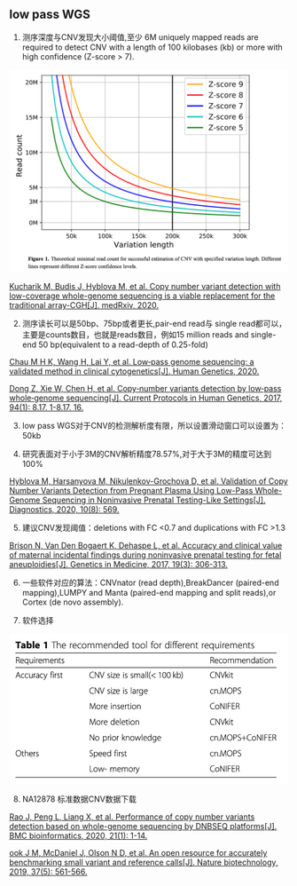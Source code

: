 ## low pass WGS

1.  测序深度与CNV发现大小阈值,至少 6M uniquely mapped reads are required to detect CNV with a length of 100 kilobases (kb) or more with high confidence (Z-score > 7).

![cnvseq.png](./cnvseq.png) 

[Kucharik M, Budis J, Hyblova M, et al. Copy number variant detection with low-coverage whole-genome sequencing is a viable replacement for the traditional array-CGH[J]. medRxiv, 2020.](https://www.medrxiv.org/content/10.1101/2020.09.07.20183665v1) 

2.  测序读长可以是50bp、75bp或者更长,pair-end read与 single read都可以，主要是counts数目，也就是reads数目，例如15 million reads and single-end 50 bp(equivalent to a read-depth of 0.25-fold)

[Chau M H K, Wang H, Lai Y, et al. Low‑pass genome sequencing: a validated method in clinical cytogenetics[J]. Human Genetics, 2020.](https://link.springer.com/article/10.1007/s00439-020-02185-9) 

[Dong Z, Xie W, Chen H, et al. Copy‐number variants detection by low‐pass whole‐genome sequencing[J]. Current Protocols in Human Genetics, 2017, 94(1): 8.17. 1-8.17. 16.](https://currentprotocols.onlinelibrary.wiley.com/doi/10.1002/cphg.43) 

3.  low pass WGS对于CNV的检测解析度有限，所以设置滑动窗口可以设置为：50kb

4.  研究表面对于小于3M的CNV解析精度78.57%,对于大于3M的精度可达到100%

[Hyblova M, Harsanyova M, Nikulenkov-Grochova D, et al. Validation of Copy Number Variants Detection from Pregnant Plasma Using Low-Pass Whole-Genome Sequencing in Noninvasive Prenatal Testing-Like Settings[J]. Diagnostics, 2020, 10(8): 569.](https://www.mdpi.com/2075-4418/10/8/569) 

5.  建议CNV发现阈值：deletions with FC <0.7 and duplications with FC >1.3

[Brison N, Van Den Bogaert K, Dehaspe L, et al. Accuracy and clinical value of maternal incidental findings during noninvasive prenatal testing for fetal aneuploidies[J]. Genetics in Medicine, 2017, 19(3): 306-313.](https://www.nature.com/articles/gim2016113) 

6.  一些软件对应的算法：CNVnator (read depth),BreakDancer (paired-end mapping),LUMPY and Manta (paired-end mapping and split reads),or Cortex (de novo assembly).

7.   软件选择

![software](./software.png)

8.  NA12878 标准数据CNV数据下载

[Rao J, Peng L, Liang X, et al. Performance of copy number variants detection based on whole-genome sequencing by DNBSEQ platforms[J]. BMC bioinformatics, 2020, 21(1): 1-14.](https://link.springer.com/article/10.1186/s12859-020-03859-x)

[ook J M, McDaniel J, Olson N D, et al. An open resource for accurately benchmarking small variant and reference calls[J]. Nature biotechnology, 2019, 37(5): 561-566.](https://www.nature.com/articles/s41587-019-0074-6)